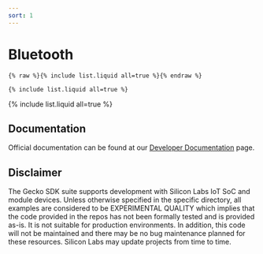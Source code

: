 ```yaml
---
sort: 1
---
```


# Bluetooth


```
{% raw %}{% include list.liquid all=true %}{% endraw %}

{% include list.liquid all=true %}
```

{% include list.liquid all=true %}

## Documentation ##

Official documentation can be found at our [Developer Documentation](https://docs.silabs.com/bluetooth/latest/) page. 

## Disclaimer ##

The Gecko SDK suite supports development with Silicon Labs IoT SoC and module devices. Unless otherwise specified in the specific directory, all examples are considered to be EXPERIMENTAL QUALITY which implies that the code provided in the repos has not been formally tested and is provided as-is. It is not suitable for production environments. In addition, this code will not be maintained and there may be no bug maintenance planned for these resources. Silicon Labs may update projects from time to time.
